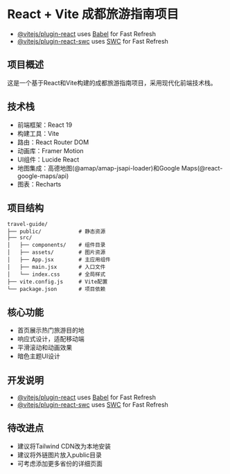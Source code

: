 # React + Vite 成都旅游指南项目

- [@vitejs/plugin-react](https://github.com/vitejs/vite-plugin-react/blob/main/packages/plugin-react) uses [Babel](https://babeljs.io/) for Fast Refresh
- [@vitejs/plugin-react-swc](https://github.com/vitejs/vite-plugin-react/blob/main/packages/plugin-react-swc) uses [SWC](https://swc.rs/) for Fast Refresh

## 项目概述

这是一个基于React和Vite构建的成都旅游指南项目，采用现代化前端技术栈。

## 技术栈

- 前端框架：React 19
- 构建工具：Vite
- 路由：React Router DOM
- 动画库：Framer Motion
- UI组件：Lucide React
- 地图集成：高德地图(@amap/amap-jsapi-loader)和Google Maps(@react-google-maps/api)
- 图表：Recharts

## 项目结构

```
travel-guide/
├── public/            # 静态资源
├── src/
│   ├── components/    # 组件目录
│   ├── assets/        # 图片资源
│   ├── App.jsx        # 主应用组件
│   ├── main.jsx       # 入口文件
│   └── index.css      # 全局样式
├── vite.config.js     # Vite配置
└── package.json       # 项目依赖
```

## 核心功能

- 首页展示热门旅游目的地
- 响应式设计，适配移动端
- 平滑滚动和动画效果
- 暗色主题UI设计

## 开发说明

- [@vitejs/plugin-react](https://github.com/vitejs/vite-plugin-react/blob/main/packages/plugin-react) uses [Babel](https://babeljs.io/) for Fast Refresh
- [@vitejs/plugin-react-swc](https://github.com/vitejs/vite-plugin-react/blob/main/packages/plugin-react-swc) uses [SWC](https://swc.rs/) for Fast Refresh

## 待改进点

- 建议将Tailwind CDN改为本地安装
- 建议将外链图片放入public目录
- 可考虑添加更多省份的详细页面


